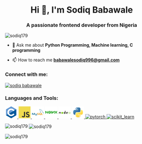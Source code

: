 <h1 align="center">Hi 👋, I'm Sodiq Babawale</h1>
<h3 align="center">A passionate frontend developer from Nigeria</h3>
<p align="left"> <img src="https://komarev.com/ghpvc/?username=sodiq179&label=Profile%20views&color=0e75b6&style=flat" alt="sodiq179" /> </p>

- 💬 Ask me about **Python Programming, Machine learning, C programming**

- 📫 How to reach me **babawalesodiq996@gmail.com**

<h3 align="left">Connect with me:</h3>
<p align="left">
<a href="https://linkedin.com/in/sodiq babawale" target="blank"><img align="center" src="https://raw.githubusercontent.com/rahuldkjain/github-profile-readme-generator/master/src/images/icons/Social/linked-in-alt.svg" alt="sodiq babawale" height="30" width="40" /></a>
</p>

<h3 align="left">Languages and Tools:</h3>
<p align="left"> <a href="https://www.cprogramming.com/" target="_blank" rel="noreferrer"> <img src="https://raw.githubusercontent.com/devicons/devicon/master/icons/c/c-original.svg" alt="c" width="40" height="40"/> </a> <a href="https://developer.mozilla.org/en-US/docs/Web/JavaScript" target="_blank" rel="noreferrer"> <img src="https://raw.githubusercontent.com/devicons/devicon/master/icons/javascript/javascript-original.svg" alt="javascript" width="40" height="40"/> </a> <a href="https://www.mysql.com/" target="_blank" rel="noreferrer"> <img src="https://raw.githubusercontent.com/devicons/devicon/master/icons/mysql/mysql-original-wordmark.svg" alt="mysql" width="40" height="40"/> </a> <a href="https://www.nginx.com" target="_blank" rel="noreferrer"> <img src="https://raw.githubusercontent.com/devicons/devicon/master/icons/nginx/nginx-original.svg" alt="nginx" width="40" height="40"/> </a> <a href="https://nodejs.org" target="_blank" rel="noreferrer"> <img src="https://raw.githubusercontent.com/devicons/devicon/master/icons/nodejs/nodejs-original-wordmark.svg" alt="nodejs" width="40" height="40"/> </a> <a href="https://www.python.org" target="_blank" rel="noreferrer"> <img src="https://raw.githubusercontent.com/devicons/devicon/master/icons/python/python-original.svg" alt="python" width="40" height="40"/> </a> <a href="https://pytorch.org/" target="_blank" rel="noreferrer"> <img src="https://www.vectorlogo.zone/logos/pytorch/pytorch-icon.svg" alt="pytorch" width="40" height="40"/> </a> <a href="https://scikit-learn.org/" target="_blank" rel="noreferrer"> <img src="https://upload.wikimedia.org/wikipedia/commons/0/05/Scikit_learn_logo_small.svg" alt="scikit_learn" width="40" height="40"/> </a> </p>

<p><img align="left" src="https://github-readme-stats.vercel.app/api/top-langs?username=sodiq179&show_icons=true&locale=en&layout=compact" alt="sodiq179" /></p>

<p>&nbsp;<img align="center" src="https://github-readme-stats.vercel.app/api?username=sodiq179&show_icons=true&locale=en" alt="sodiq179" /></p>

<p><img align="center" src="https://github-readme-streak-stats.herokuapp.com/?user=sodiq179&" alt="sodiq179" /></p>
